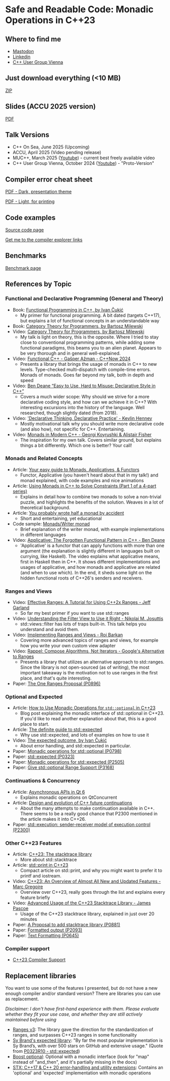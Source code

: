 # Safe and Readable Code: Monadic Operations in C++23
## Where to find me
- [Mastodon](https://mastodon.social/@asperamanca)
- [Linkedin](https://www.linkedin.com/in/robert-schimkowitsch-74b482339?trk=contact-info)
- [C++ User Group Vienna](https://cppusergroupvienna.org)
## Just download everything (<10 MB)
[ZIP](https://github.com/Asperamanca/monadic_operations_cpp23/archive/refs/heads/main.zip)
## Slides (ACCU 2025 version)
[PDF](MonadicOperationsInCpp23.pdf)
## Talk Versions
- C++ On Sea, June 2025 (Upcoming)
- ACCU, April 2025 (Video pending release)
- MUC++, March 2025 ([Youtube](https://www.youtube.com/watch?v=CdRTzECk9Bc)) - current best freely available video
- C++ User Group Vienna, October 2024 ([Youtube](https://www.youtube.com/watch?v=B45bMSHcSKg)) - "Proto-Version"

## Compiler error cheat sheet
[PDF - Dark, presentation theme](CompilerErrorsCheatSheet_Dark.pdf)

[PDF - Light, for printing](CompilerErrorsCheatSheet_Light.pdf)
## Code examples
[Source code page](sources/README.md)

[Get me to the compiler explorer links](sources/README.md#compiler-explorer-links)
## Benchmarks
[Benchmark page](PERFORMANCE.md)
## References by Topic
### Functional and Declarative Programming (General and Theory)
- Book: [Functional Programming in C++, by Ivan Čukić](https://www.manning.com/books/functional-programming-in-c-plus-plus?a_aid=FPinCXX&a_bid=441f12cc)
     * My primer for functional programming. A bit dated (targets C++17), but explains a lot of functional concepts in an understandable way
- Book: [Category Theory for Programmers, by Bartosz Milewski](https://bartoszmilewski.com/2014/10/28/category-theory-for-programmers-the-preface/)
- Video: [Category Theory for Programmers, by Bartosz Milewski](https://www.youtube.com/watch?v=I8LbkfSSR58)
     * My talk is light on theory, this is the opposite. Where I tried to stay close to conventional programming patterns, while adding some functional paradigms, this beams you to an alien planet. Appears to be very thorough and in general well-explained.
- Video: [Functional C++ - Gašper Ažman - C++Now 2024](https://www.youtube.com/watch?v=bHxvfwTnJhg)
     * Presents a library that brings the usage of monads in C++ to new levels. Type-checked multi-dispatch with compile-time errors. Monads of monads. Goes far beyond my talk, both in depth and speed
- Video: [Ben Deane “Easy to Use, Hard to Misuse: Declarative Style in C++”](https://www.youtube.com/watch?v=2ouxETt75R4)
     * Covers a much wider scope: Why should we strive for a more declarative coding style, and how can we achieve it in C++? With interesting excursions into the history of the language. Well researched, though slightly dated (from 2018).
- Video: ['Declarative Thinking, Declarative Practice' - Kevlin Henney](https://www.youtube.com/watch?v=nrVIlhtoE3Y)
     * Mostly motivational talk why you should write more declarative code (and also how), not specific for C++. Entertaining.
- Video: [Monads in Modern C++ - Georgi Koyrushki & Alistair Fisher](https://www.youtube.com/watch?v=cE_YaFMhTK8)
     * The inspiration for my own talk. Covers similar ground, but explains things a bit differently. Which one is better? Your call!
### Monads and Related Concepts
- Article: [Your easy guide to Monads, Applicatives, & Functors](https://medium.com/@lettier/your-easy-guide-to-monads-applicatives-functors-862048d61610)
     * Functor, Applicative (you haven't heard about that in my talk!) and monad explained, with code examples and nice animations
- Article: [Using Monads in C++ to Solve Constraints (Part 1 of a 4-part series)](https://bartoszmilewski.com/2015/05/11/using-monads-in-c-to-solve-constraints-1-the-list-monad/)
     * Explains in detail how to combine two monads to solve a non-trivial puzzle, and highlights the benefits of the solution. Weaves in a lot of theoretical background.
- Article: [You probably wrote half a monad by accident](https://gieseanw.wordpress.com/2024/06/25/you-probably-wrote-half-a-monad-by-accident/)
     * Short and entertaining, yet educational
- Code sample: [Monads/Writer monad](https://rosettacode.org/wiki/Monads/Writer_monad)
     * Brief explanation of the writer monad, with example implementations in different languages
- Video: [Applicative: The Forgotten Functional Pattern in C++ - Ben Deane](https://www.youtube.com/watch?v=At-b4PHNxMg)
     * 'Applicative' is a functor that can apply functions with more than one argument (the explanation is slightly different in languages built on currying, like Haskell). The video explains what applicative means, first in Haskell then in C++. It shows different implementations and usages of applicative, and how monads and applicative are related (and when to use which). In the end, it sheds some light on the hidden functional roots of C++26's senders and receivers.
### Ranges and Views
- Video: [Effective Ranges: A Tutorial for Using C++2x Ranges - Jeff Garland](https://www.youtube.com/watch?v=QoaVRQvA6hI)
     * So far my best primer if you want to use std::ranges
- Video: [Understanding the Filter View to Use it Right - Nikolai M. Josuttis](https://www.youtube.com/watch?v=jR3WE-hAhCc)
     * std::views::filter has lots of traps built-in. This talk helps you understand and avoid them.
- Video: [Implementing Ranges and Views - Roi Barkan](https://m.youtube.com/watch?v=ngaty13aE9M)
     * Covering more advanced topics of ranges and views, for example how you write your own custom view adapter
- Video: [Rappel: Compose Algorithms, Not Iterators - Google's Alternative to Ranges](https://www.youtube.com/watch?v=itnyR9j8y6E)
     * Presents a library that utilizes an alternative approach to std::ranges. Since the library is not open-sourced (as of writing), the most important takeaway is the motivation not to use ranges in the first place, and that's quite interesting.
- Paper: [The One Ranges Proposal (P0896)](https://wg21.link/P0896R4)
### Optional and Expected
- Article: [How to Use Monadic Operations for `std::optional` in C++23](https://www.cppstories.com/2023/monadic-optional-ops-cpp23/)
     * Blog post explaining the monadic interface of std::optional in C++23. If you'd like to read another explanation about that, this is a good place to start.
- Article: [The definite guide to std::expected](https://johnfarrier.com/the-definitive-guide-to-std-expected-in-c/)
     * Why use std::expected, and lots of examples on how to use it
- Video: [The expected outcome, by Ivan Čukić](https://youtu.be/1O_t7rxuq0c)
     * About error handling, and std::expected in particular.
- Paper: [Monadic operations for std::optional (P0798)](https://wg21.link/P0798R8)
- Paper: [std::expected (P0323)](https://wg21.link/P0323R12)
- Paper: [Monadic operations for std::expected (P2505)](https://wg21.link/P2505R5)
- Paper: [Give std::optional Range Support (P3168)](https://wg21.link/P3168R2)
 ### Continuations & Concurrency
 - Article: [Asynchronous APIs in Qt 6](https://www.qt.io/blog/asynchronous-apis-in-qt-6)
     * Explains monadic operations on QtConcurrent
- Article: [Design and evolution of C++ future continuations](https://ikriv.com/blog/?p=4916)
     * About the many attempts to make continuation available in C++. There seems to be a really good chance that P2300 mentioned in the article makes it into C++26.
- Paper: [std::execution: sender-receiver model of execution control (P2300)](https://wg21.link/P2300R10)
 ### Other C++23 Features
- Article: [C++23: The stacktrace library](https://www.sandordargo.com/blog/2022/09/21/cpp23-stacktrace-library)
     * More about std::stacktrace
- Article: [std::print in C++23](https://vitaut.net/posts/2023/print-in-cpp23/)
     * Compact article on std::print, and why you might want to prefer it to printf and iostream.
- Video: [C++23: An Overview of Almost All New and Updated Features - Marc Gregoire](https://www.youtube.com/watch?v=Cttb8vMuq-Y)
     * Overview over C++23, really goes through the list and explains every feature briefly
- Video: [Advanced Usage of the C++23 Stacktrace Library - James Pascoe](https://www.youtube.com/watch?v=rynny8wP3M4)
     * Usage of the C++23 stacktrace library, explained in just over 20 minutes
- Paper: [A Proposal to add stacktrace library (P0881)](https://wg21.link/P0881R7)
- Paper: [Formatted output (P2093)](https://wg21.link/P2093R14)
- Paper: [Text Formatting (P0645)](https://wg21.link/P0645R10)
### Compiler support
- [C++23 Compiler Support](https://en.cppreference.com/w/cpp/compiler_support/23)
## Replacement libraries
You want to use some of the features I presented, but do not have a new enough compiler and/or standard version?
There are libraries you can use as replacement.

*Disclaimer: I don't have first-hand experience with them. Please evaluate whether they fit your use case, and whether they are still actively maintained before using*
- [Ranges v3](https://github.com/ericniebler/range-v3): The library gave the direction for the standardization of ranges, and surpasses C++23 ranges in some functionality
- [Sy Brand's expected library](https://github.com/TartanLlama/expected): "By far the most popular implementation is Sy Brand’s, with over 500 stars on GitHub and extensive usage." (Quote from [P0323R10 - std::expected](https://www.open-std.org/jtc1/sc22/wg21/docs/papers/2021/p0323r10.html#%F0%9F%92%9C))
- [Boost optional](https://www.boost.org/doc/libs/1_86_0/libs/optional/doc/html/index.html): Optional with a monadic interface (look for "map" instead of "and_then", and it's partially missing in the docs)
- [STX: C++17 & C++ 20 error-handling and utility extensions](https://github.com/lamarrr/STX): Contains an 'optional' and 'expected' implementation with monadic operations

